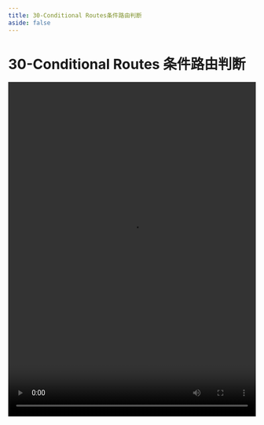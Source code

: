 ```yaml
---
title: 30-Conditional Routes条件路由判断
aside: false
---
```


# 30-Conditional Routes 条件路由判断

<video autoplay src="http://qn.chinavanes.com/nextjs14/30-Conditional Routes条件路由判断.mp4" controls controlsList="nodownload" width="100%" height="680"/>
